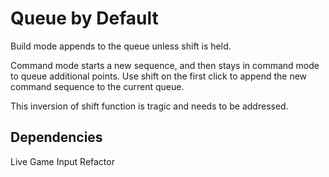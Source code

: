 # Queue by Default

Build mode appends to the queue unless shift is held.

Command mode starts a new sequence, and then stays in command mode to queue additional points.  Use shift on the first click to append the new command sequence to the current queue.

This inversion of shift function is tragic and needs to be addressed.

## Dependencies

Live Game Input Refactor
